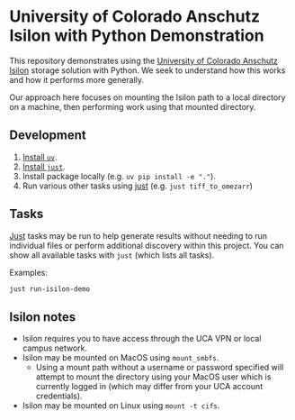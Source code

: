 # University of Colorado Anschutz Isilon with Python Demonstration

This repository demonstrates using the [University of Colorado Anschutz Isilon](https://www.cuanschutz.edu/offices/office-of-information-technology/tools-services/storage-servers-and-backups) storage solution with Python.
We seek to understand how this works and how it performs more generally.

Our approach here focuses on mounting the Isilon path to a local directory on a machine, then performing work using that mounted directory.

## Development

1. [Install `uv`](https://docs.astral.sh/uv/getting-started/installation/).
1. [Install `just`](https://github.com/casey/just?tab=readme-ov-file#installation).
1. Install package locally (e.g. `uv pip install -e "."`).
1. Run various other tasks using [just](https://github.com/casey/just) (e.g. `just tiff_to_omezarr`)

## Tasks

[Just](https://github.com/casey/just) tasks may be run to help generate results without needing to run individual files or perform additional discovery within this project.
You can show all available tasks with `just` (which lists all tasks).

Examples:

```bash
just run-isilon-demo
```

## Isilon notes

- Isilon requires you to have access through the UCA VPN or local campus network.
- Isilon may be mounted on MacOS using `mount_smbfs`.
  - Using a mount path without a username or password specified will attempt to mount the directory using your MacOS user which is currently logged in (which may differ from your UCA account credentials).
- Isilon may be mounted on Linux using `mount -t cifs`.
